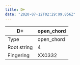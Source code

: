 ```yaml
---
title: D+
date: "2020-07-12T02:29:09.856Z"
---
```


|D+|open_chord|
|---|---|
|Type|open_chord|
|Root string|4|
|Fingering|XX0332|

